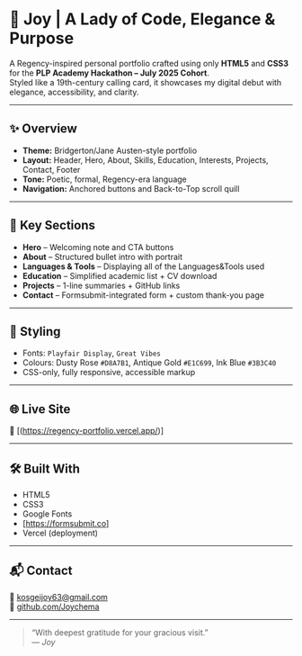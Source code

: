 # 🎀 Joy | A Lady of Code, Elegance & Purpose

A Regency-inspired personal portfolio crafted using only **HTML5** and **CSS3** for the **PLP Academy Hackathon – July 2025 Cohort**.  
Styled like a 19th-century calling card, it showcases my digital debut with elegance, accessibility, and clarity.

---

## ✨ Overview

- **Theme:** Bridgerton/Jane Austen-style portfolio
- **Layout:** Header, Hero, About, Skills, Education, Interests, Projects, Contact, Footer
- **Tone:** Poetic, formal, Regency-era language
- **Navigation:** Anchored buttons and Back-to-Top scroll quill

---

## 🧵 Key Sections

- **Hero** – Welcoming note and CTA buttons
- **About** – Structured bullet intro with portrait
- **Languages & Tools** – Displaying all of the Languages&Tools used
- **Education** – Simplified academic list + CV download
- **Projects** – 1-line summaries + GitHub links
- **Contact** – Formsubmit-integrated form + custom thank-you page

---

## 🎨 Styling

- Fonts: `Playfair Display`, `Great Vibes`
- Colours: Dusty Rose `#D8A7B1`, Antique Gold `#E1C699`, Ink Blue `#3B3C40`
- CSS-only, fully responsive, accessible markup

---

## 🌐 Live Site

🔗 [(https://regency-portfolio.vercel.app/)]

---

## 🛠️ Built With

- HTML5  
- CSS3  
- Google Fonts  
- [https://formsubmit.co]
- Vercel (deployment)

---

## 📬 Contact

📧 [kosgeijoy63@gmail.com](mailto:kosgeijoy63@gmail.com)  
🐙 [github.com/Joychema](https://github.com/Joychema)

---

> “With deepest gratitude for your gracious visit.”  
> — *Joy*

